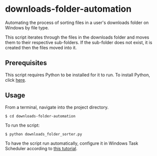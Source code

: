 # downloads-folder-automation
Automating the process of sorting files in a user's downloads folder on Windows by file type.

This script iterates through the files in the downloads folder and moves them to their respective sub-folders. If the 
sub-folder does not exist, it is created then the files moved into it.

## Prerequisites
This script requires Python to be installed for it to run. To install Python, click [here](https://www.python.org/downloads/).

## Usage
From a terminal, navigate into the project directory.
```
$ cd downloads-folder-automation
```
To run the script:
```
$ python downloads_folder_sorter.py
```

To have the script run automatically, configure it in Windows Task Scheduler according to [this tutorial](https://datatofish.com/python-script-windows-scheduler/).


